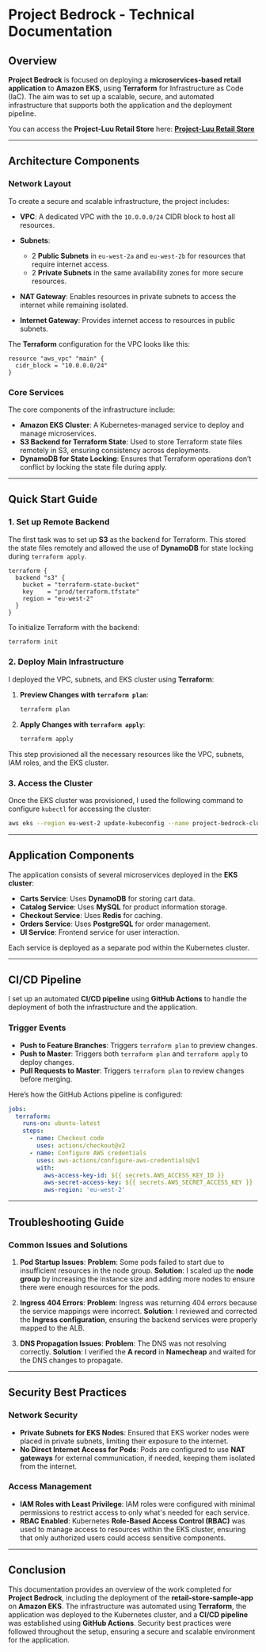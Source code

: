 # **Project Bedrock - Technical Documentation**

## **Overview**

**Project Bedrock** is focused on deploying a **microservices-based retail application** to **Amazon EKS**, using **Terraform** for Infrastructure as Code (IaC). The aim was to set up a scalable, secure, and automated infrastructure that supports both the application and the deployment pipeline.

You can access the **Project-Luu Retail Store** here:
[**Project-Luu Retail Store**](http://a6c73fe566c354dc7be14ed0f223759d-211419876.eu-west-2.elb.amazonaws.com)

---

## **Architecture Components**

### **Network Layout**

To create a secure and scalable infrastructure, the project includes:

* **VPC**: A dedicated VPC with the `10.0.0.0/24` CIDR block to host all resources.
* **Subnets**:

  * 2 **Public Subnets** in `eu-west-2a` and `eu-west-2b` for resources that require internet access.
  * 2 **Private Subnets** in the same availability zones for more secure resources.
* **NAT Gateway**: Enables resources in private subnets to access the internet while remaining isolated.
* **Internet Gateway**: Provides internet access to resources in public subnets.

The **Terraform** configuration for the VPC looks like this:

```hcl
resource "aws_vpc" "main" {
  cidr_block = "10.0.0.0/24"
}
```

### **Core Services**

The core components of the infrastructure include:

* **Amazon EKS Cluster**: A Kubernetes-managed service to deploy and manage microservices.
* **S3 Backend for Terraform State**: Used to store Terraform state files remotely in S3, ensuring consistency across deployments.
* **DynamoDB for State Locking**: Ensures that Terraform operations don’t conflict by locking the state file during apply.

---

## **Quick Start Guide**

### **1. Set up Remote Backend**

The first task was to set up **S3** as the backend for Terraform. This stored the state files remotely and allowed the use of **DynamoDB** for state locking during `terraform apply`.

```hcl
terraform {
  backend "s3" {
    bucket = "terraform-state-bucket"
    key    = "prod/terraform.tfstate"
    region = "eu-west-2"
  }
}
```

To initialize Terraform with the backend:

```bash
terraform init
```

### **2. Deploy Main Infrastructure**

I deployed the VPC, subnets, and EKS cluster using **Terraform**:

1. **Preview Changes with `terraform plan`**:

   ```bash
   terraform plan
   ```

2. **Apply Changes with `terraform apply`**:

   ```bash
   terraform apply
   ```

This step provisioned all the necessary resources like the VPC, subnets, IAM roles, and the EKS cluster.

### **3. Access the Cluster**

Once the EKS cluster was provisioned, I used the following command to configure `kubectl` for accessing the cluster:

```bash
aws eks --region eu-west-2 update-kubeconfig --name project-bedrock-cluster
```

---

## **Application Components**

The application consists of several microservices deployed in the **EKS cluster**:

* **Carts Service**: Uses **DynamoDB** for storing cart data.
* **Catalog Service**: Uses **MySQL** for product information storage.
* **Checkout Service**: Uses **Redis** for caching.
* **Orders Service**: Uses **PostgreSQL** for order management.
* **UI Service**: Frontend service for user interaction.

Each service is deployed as a separate pod within the Kubernetes cluster.

---

## **CI/CD Pipeline**

I set up an automated **CI/CD pipeline** using **GitHub Actions** to handle the deployment of both the infrastructure and the application.

### **Trigger Events**

* **Push to Feature Branches**: Triggers `terraform plan` to preview changes.
* **Push to Master**: Triggers both `terraform plan` and `terraform apply` to deploy changes.
* **Pull Requests to Master**: Triggers `terraform plan` to review changes before merging.

Here’s how the GitHub Actions pipeline is configured:

```yaml
jobs:
  terraform:
    runs-on: ubuntu-latest
    steps:
      - name: Checkout code
        uses: actions/checkout@v2
      - name: Configure AWS credentials
        uses: aws-actions/configure-aws-credentials@v1
        with:
          aws-access-key-id: ${{ secrets.AWS_ACCESS_KEY_ID }}
          aws-secret-access-key: ${{ secrets.AWS_SECRET_ACCESS_KEY }}
          aws-region: 'eu-west-2'
```

---

## **Troubleshooting Guide**

### **Common Issues and Solutions**

1. **Pod Startup Issues**:
   **Problem**: Some pods failed to start due to insufficient resources in the node group.
   **Solution**: I scaled up the **node group** by increasing the instance size and adding more nodes to ensure there were enough resources for the pods.

2. **Ingress 404 Errors**:
   **Problem**: Ingress was returning 404 errors because the service mappings were incorrect.
   **Solution**: I reviewed and corrected the **Ingress configuration**, ensuring the backend services were properly mapped to the ALB.

3. **DNS Propagation Issues**:
   **Problem**: The DNS was not resolving correctly.
   **Solution**: I verified the **A record** in **Namecheap** and waited for the DNS changes to propagate.

---

## **Security Best Practices**

### **Network Security**

* **Private Subnets for EKS Nodes**: Ensured that EKS worker nodes were placed in private subnets, limiting their exposure to the internet.
* **No Direct Internet Access for Pods**: Pods are configured to use **NAT gateways** for external communication, if needed, keeping them isolated from the internet.

### **Access Management**

* **IAM Roles with Least Privilege**: IAM roles were configured with minimal permissions to restrict access to only what's needed for each service.
* **RBAC Enabled**: Kubernetes **Role-Based Access Control (RBAC)** was used to manage access to resources within the EKS cluster, ensuring that only authorized users could access sensitive components.

---

## **Conclusion**

This documentation provides an overview of the work completed for **Project Bedrock**, including the deployment of the **retail-store-sample-app** on **Amazon EKS**. The infrastructure was automated using **Terraform**, the application was deployed to the Kubernetes cluster, and a **CI/CD pipeline** was established using **GitHub Actions**. Security best practices were followed throughout the setup, ensuring a secure and scalable environment for the application.
